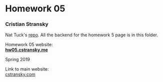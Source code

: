 # Homework 05
### Cristian Stransky  

Nat Tuck's [repo](https://github.com/NatTuck/memory). All the backend
for the homework 5 page is in this folder.  

Homework 05 website:  
**[hw05.cstransky.me](http://hw05.cstransky.me)**  

Spring 2019

Link to main website:  
[cstransky.com](http://cstransky.com)

